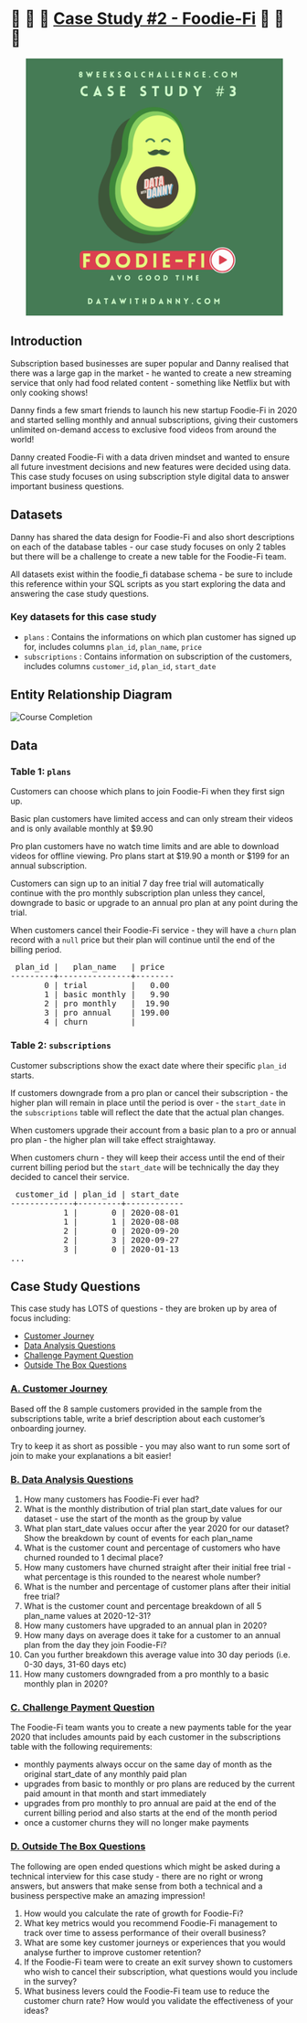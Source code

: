 # :avocado: :avocado: :avocado: [Case Study #2 - Foodie-Fi](https://8weeksqlchallenge.com/case-study-3/) :avocado: :avocado: :avocado:

<p align = "center">
    <img src="./images/title.png" alt="Image" width="450" height="450">
</p>


## Introduction

Subscription based businesses are super popular and Danny realised that there was a large gap in the market - he wanted to create a new streaming service that only had food related content - something like Netflix but with only cooking shows!

Danny finds a few smart friends to launch his new startup Foodie-Fi in 2020 and started selling monthly and annual subscriptions, giving their customers unlimited on-demand access to exclusive food videos from around the world!

Danny created Foodie-Fi with a data driven mindset and wanted to ensure all future investment decisions and new features were decided using data. This case study focuses on using subscription style digital data to answer important business questions.


## Datasets

Danny has shared the data design for Foodie-Fi and also short descriptions on each of the database tables - our case study focuses on only 2 tables but there will be a challenge to create a new table for the Foodie-Fi team.

All datasets exist within the foodie_fi database schema - be sure to include this reference within your SQL scripts as you start exploring the data and answering the case study questions.


### Key datasets for this case study

* `plans` : Contains the informations on which plan customer has signed up for, includes columns `plan_id`, `plan_name`, `price`
* `subscriptions` : Contains information on subscription of the customers, includes columns `customer_id`, `plan_id`, `start_date`

## Entity Relationship Diagram

![Course Completion](./images/ERD.jpg)


## Data

### Table 1: `plans`

Customers can choose which plans to join Foodie-Fi when they first sign up.

Basic plan customers have limited access and can only stream their videos and is only available monthly at $9.90

Pro plan customers have no watch time limits and are able to download videos for offline viewing. Pro plans start at $19.90 a month or $199 for an annual subscription.

Customers can sign up to an initial 7 day free trial will automatically continue with the pro monthly subscription plan unless they cancel, downgrade to basic or upgrade to an annual pro plan at any point during the trial.

When customers cancel their Foodie-Fi service - they will have a `churn` plan record with a `null` price but their plan will continue until the end of the billing period.

<pre>
 plan_id |   plan_name   | price  
---------+---------------+--------
       0 | trial         |   0.00
       1 | basic monthly |   9.90
       2 | pro monthly   |  19.90
       3 | pro annual    | 199.00
       4 | churn         |       
</pre>


### Table 2: `subscriptions`

Customer subscriptions show the exact date where their specific `plan_id` starts.

If customers downgrade from a pro plan or cancel their subscription - the higher plan will remain in place until the period is over - the `start_date` in the `subscriptions` table will reflect the date that the actual plan changes.

When customers upgrade their account from a basic plan to a pro or annual pro plan - the higher plan will take effect straightaway.

When customers churn - they will keep their access until the end of their current billing period but the `start_date` will be technically the day they decided to cancel their service.


<pre>
 customer_id | plan_id | start_date 
-------------+---------+------------
           1 |       0 | 2020-08-01
           1 |       1 | 2020-08-08
           2 |       0 | 2020-09-20
           2 |       3 | 2020-09-27
           3 |       0 | 2020-01-13
...
</pre>


## Case Study Questions

This case study has LOTS of questions - they are broken up by area of focus including:

* [Customer Journey](./A_CustomerJourney.md)
* [Data Analysis Questions](./B_DataAnalysisQuestions.md)
* [Challenge Payment Question](./C_ChallengePaymentQuestion.md)
* [Outside The Box Questions](./D_OutsideTheBoxQuestions.md)


### [A. Customer Journey](./A_CustomerJourney.md)

Based off the 8 sample customers provided in the sample from the subscriptions table, write a brief description about each customer’s onboarding journey.

Try to keep it as short as possible - you may also want to run some sort of join to make your explanations a bit easier!


### [B. Data Analysis Questions](./B_DataAnalysisQuestions.md)

1. How many customers has Foodie-Fi ever had?
2. What is the monthly distribution of trial plan start_date values for our dataset - use the start of the month as the group by value
3. What plan start_date values occur after the year 2020 for our dataset? Show the breakdown by count of events for each plan_name
4. What is the customer count and percentage of customers who have churned rounded to 1 decimal place?
5. How many customers have churned straight after their initial free trial - what percentage is this rounded to the nearest whole number?
6. What is the number and percentage of customer plans after their initial free trial?
7. What is the customer count and percentage breakdown of all 5 plan_name values at 2020-12-31?
8. How many customers have upgraded to an annual plan in 2020?
9. How many days on average does it take for a customer to an annual plan from the day they join Foodie-Fi?
10. Can you further breakdown this average value into 30 day periods (i.e. 0-30 days, 31-60 days etc)
11. How many customers downgraded from a pro monthly to a basic monthly plan in 2020?


### [C. Challenge Payment Question](./C_ChallengePaymentQuestion.md)

The Foodie-Fi team wants you to create a new payments table for the year 2020 that includes amounts paid by each customer in the subscriptions table with the following requirements:

* monthly payments always occur on the same day of month as the original start_date of any monthly paid plan
* upgrades from basic to monthly or pro plans are reduced by the current paid amount in that month and start immediately
* upgrades from pro monthly to pro annual are paid at the end of the current billing period and also starts at the end of the month period
* once a customer churns they will no longer make payments


### [D. Outside The Box Questions](./D_OutsideTheBoxQuestions.md)

The following are open ended questions which might be asked during a technical interview for this case study - there are no right or wrong answers, but answers that make sense from both a technical and a business perspective make an amazing impression!

1. How would you calculate the rate of growth for Foodie-Fi?
2. What key metrics would you recommend Foodie-Fi management to track over time to assess performance of their overall business?
3. What are some key customer journeys or experiences that you would analyse further to improve customer retention?
4. If the Foodie-Fi team were to create an exit survey shown to customers who wish to cancel their subscription, what questions would you include in the survey?
5. What business levers could the Foodie-Fi team use to reduce the customer churn rate? How would you validate the effectiveness of your ideas?